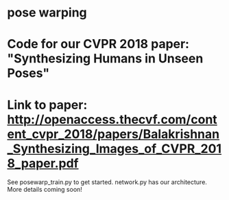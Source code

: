# pose warping
# Code for our CVPR 2018 paper: "Synthesizing Humans in Unseen Poses"
# Link to paper: http://openaccess.thecvf.com/content_cvpr_2018/papers/Balakrishnan_Synthesizing_Images_of_CVPR_2018_paper.pdf

See posewarp_train.py to get started. network.py has our architecture. More details coming soon!
